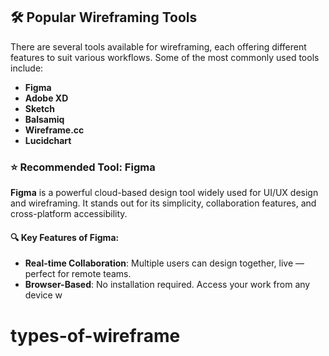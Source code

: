 ## 🛠️ Popular Wireframing Tools

There are several tools available for wireframing, each offering different features to suit various workflows. Some of the most commonly used tools include:

- **Figma**
- **Adobe XD**
- **Sketch**
- **Balsamiq**
- **Wireframe.cc**
- **Lucidchart**

### ⭐ Recommended Tool: Figma

**Figma** is a powerful cloud-based design tool widely used for UI/UX design and wireframing. It stands out for its simplicity, collaboration features, and cross-platform accessibility.

#### 🔍 Key Features of Figma:
- **Real-time Collaboration**: Multiple users can design together, live — perfect for remote teams.
- **Browser-Based**: No installation required. Access your work from any device w
# types-of-wireframe
